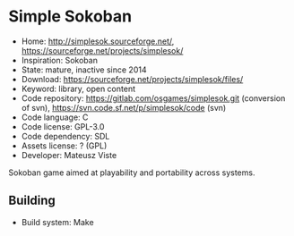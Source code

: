 # Simple Sokoban

- Home: http://simplesok.sourceforge.net/, https://sourceforge.net/projects/simplesok/
- Inspiration: Sokoban
- State: mature, inactive since 2014
- Download: https://sourceforge.net/projects/simplesok/files/
- Keyword: library, open content
- Code repository: https://gitlab.com/osgames/simplesok.git (conversion of svn), https://svn.code.sf.net/p/simplesok/code (svn)
- Code language: C
- Code license: GPL-3.0
- Code dependency: SDL
- Assets license: ? (GPL)
- Developer: Mateusz Viste

Sokoban game aimed at playability and portability across systems.

## Building

- Build system: Make
